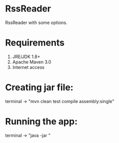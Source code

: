 # RssReader
RssReader with some options.

# Requirements
1) JRE/JDK 1.8+
2) Apache Maven 3.0
3) Internet access

# Creating jar file:
terminal ->
"mvn clean test compile assembly:single"

# Running the app:
terminal ->
"java -jar <jar-name>"
